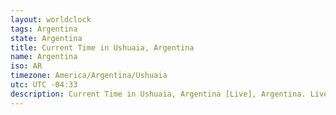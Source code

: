 ```yaml
---
layout: worldclock
tags: Argentina
state: Argentina
title: Current Time in Ushuaia, Argentina
name: Argentina
iso: AR
timezone: America/Argentina/Ushuaia
utc: UTC -04:33
description: Current Time in Ushuaia, Argentina [Live], Argentina. Live update now time in Ushuaia, timezone America/Argentina/Ushuaia, UTC -04:33, Country ISO code & Current Local Time.
---
```


